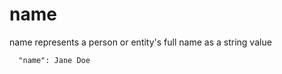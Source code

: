 # name

name represents a person or entity's full name as a string value

```
  "name": Jane Doe
```
